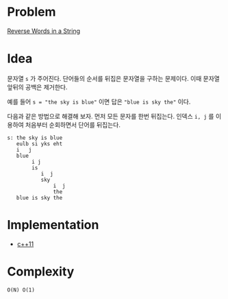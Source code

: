 # Problem

[Reverse Words in a String](https://leetcode.com/problems/reverse-words-in-a-string/)

# Idea

문자열 `s` 가 주어진다. 단어들의 순서를 뒤집은 문자열을 구하는
문제이다. 이때 문자열 앞뒤의 공백은 제거한다.

예를 들어 `s = "the sky is blue"` 이면 답은 `"blue is sky the"` 이다.

다음과 같은 방법으로 해결해 보자. 
먼저 모든 문자를 한번 뒤집는다.
인덱스 `i, j` 를 이용하여 처음부터 순회하면서 단어를 뒤집는다.

```
s: the sky is blue
   eulb si yks eht
   i   j
   blue
        i j
        is
           i  j
           sky
               i  j
               the
   blue is sky the
```

# Implementation

* [c++11](a.cpp)

# Complexity

```
O(N) O(1)
```
